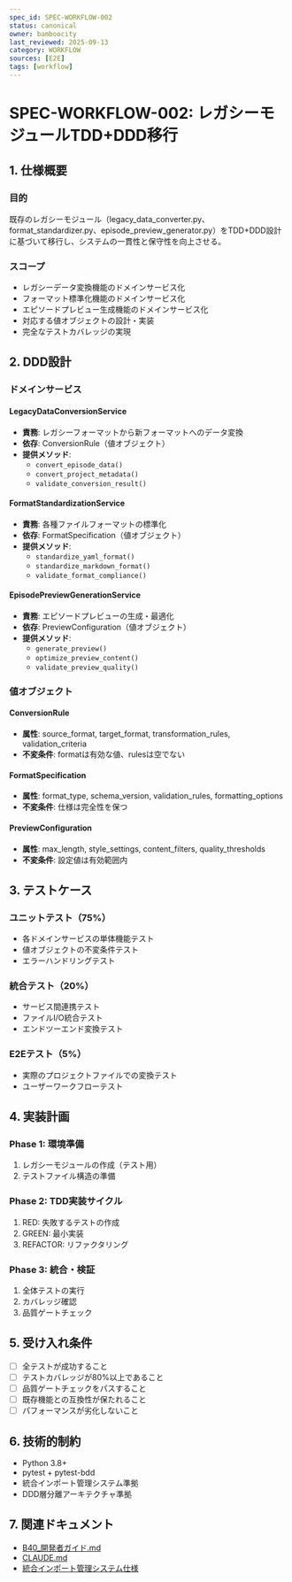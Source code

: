 ```yaml
---
spec_id: SPEC-WORKFLOW-002
status: canonical
owner: bamboocity
last_reviewed: 2025-09-13
category: WORKFLOW
sources: [E2E]
tags: [workflow]
---
```

# SPEC-WORKFLOW-002: レガシーモジュールTDD+DDD移行

## 1. 仕様概要

### 目的
既存のレガシーモジュール（legacy_data_converter.py、format_standardizer.py、episode_preview_generator.py）をTDD+DDD設計に基づいて移行し、システムの一貫性と保守性を向上させる。

### スコープ
- レガシーデータ変換機能のドメインサービス化
- フォーマット標準化機能のドメインサービス化
- エピソードプレビュー生成機能のドメインサービス化
- 対応する値オブジェクトの設計・実装
- 完全なテストカバレッジの実現

## 2. DDD設計

### ドメインサービス
#### LegacyDataConversionService
- **責務**: レガシーフォーマットから新フォーマットへのデータ変換
- **依存**: ConversionRule（値オブジェクト）
- **提供メソッド**:
  - `convert_episode_data()`
  - `convert_project_metadata()`
  - `validate_conversion_result()`

#### FormatStandardizationService
- **責務**: 各種ファイルフォーマットの標準化
- **依存**: FormatSpecification（値オブジェクト）
- **提供メソッド**:
  - `standardize_yaml_format()`
  - `standardize_markdown_format()`
  - `validate_format_compliance()`

#### EpisodePreviewGenerationService
- **責務**: エピソードプレビューの生成・最適化
- **依存**: PreviewConfiguration（値オブジェクト）
- **提供メソッド**:
  - `generate_preview()`
  - `optimize_preview_content()`
  - `validate_preview_quality()`

### 値オブジェクト
#### ConversionRule
- **属性**: source_format, target_format, transformation_rules, validation_criteria
- **不変条件**: formatは有効な値、rulesは空でない

#### FormatSpecification
- **属性**: format_type, schema_version, validation_rules, formatting_options
- **不変条件**: 仕様は完全性を保つ

#### PreviewConfiguration
- **属性**: max_length, style_settings, content_filters, quality_thresholds
- **不変条件**: 設定値は有効範囲内

## 3. テストケース

### ユニットテスト（75%）
- 各ドメインサービスの単体機能テスト
- 値オブジェクトの不変条件テスト
- エラーハンドリングテスト

### 統合テスト（20%）
- サービス間連携テスト
- ファイルI/O統合テスト
- エンドツーエンド変換テスト

### E2Eテスト（5%）
- 実際のプロジェクトファイルでの変換テスト
- ユーザーワークフローテスト

## 4. 実装計画

### Phase 1: 環境準備
1. レガシーモジュールの作成（テスト用）
2. テストファイル構造の準備

### Phase 2: TDD実装サイクル
1. RED: 失敗するテストの作成
2. GREEN: 最小実装
3. REFACTOR: リファクタリング

### Phase 3: 統合・検証
1. 全体テストの実行
2. カバレッジ確認
3. 品質ゲートチェック

## 5. 受け入れ条件

- [ ] 全テストが成功すること
- [ ] テストカバレッジが80%以上であること
- [ ] 品質ゲートチェックをパスすること
- [ ] 既存機能との互換性が保たれること
- [ ] パフォーマンスが劣化しないこと

## 6. 技術的制約

- Python 3.8+
- pytest + pytest-bdd
- 統合インポート管理システム準拠
- DDD層分離アーキテクチャ準拠

## 7. 関連ドキュメント

- [B40_開発者ガイド.md](../B40_開発者ガイド.md)
- [CLAUDE.md](../CLAUDE.md)
- [統合インポート管理システム仕様](../CLAUDE.md#統合インポート管理システム)

